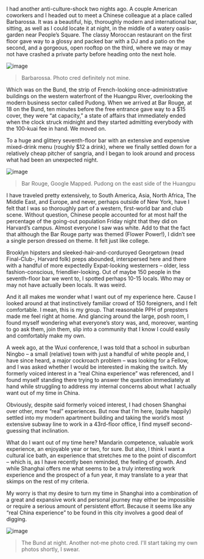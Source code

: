 I had another anti-culture-shock two nights ago. A couple American coworkers and I headed out to meet a Chinese colleague at a place called Barbarossa. It was a beautiful, hip, thoroughly modern and international bar, sitting, as well as I could locate it at night, in the middle of a watery oasis-garden near People’s Square. The classy Moroccan restaurant on the first floor gave way to a glossy and packed bar with a DJ and a patio on the second, and a gorgeous, open rooftop on the third, where we may or may not have crashed a private party before heading onto the next hole.

![image](https://68.media.tumblr.com/tumblr_lr2sujTyvD1qmtk1q.jpg)

> Barbarossa. Photo cred definitely not mine.

Which was on the Bund, the strip of French-looking once-administrative buildings on the western waterfront of the Huangpu River, overlooking the modern business sector called Pudong. When we arrived at Bar Rouge, at 18 on the Bund, ten minutes before the free entrance gave way to a $15 cover, they were “at capacity,” a state of affairs that immediately ended when the clock struck midnight and they started admitting everybody with the 100-kuai fee in hand. We moved on.

To a huge and glittery seventh-floor bar with an extensive and expensive mixed-drink menu (roughly $12 a drink), where we finally settled down for a relatively cheap pitcher of sangria, and I began to look around and process what had been an unexpected night.

![image](https://68.media.tumblr.com/tumblr_lr2syhzGXT1qmtk1q.jpg)

> Bar Rouge, Google Mapped. Pudong on the east side of the Huangpu

I have traveled pretty extensively, to South America, Asia, North Africa, The Middle East, and Europe, and never, perhaps outside of New York, have I felt that I was so thoroughly part of a western, first-world bar and club scene. Without question, Chinese people accounted for at most half the percentage of the going-out population Friday night that they did on Harvard’s campus. Almost everyone I saw was white. Add to that the fact that although the Bar Rouge party was themed (Flower Power!), I didn’t see a single person dressed on theme. It felt just like college.

Brooklyn hipsters and sleeked-hair-and-corduroyed Georgetown (read Final-Club-, Harvard folk) preps abounded, interspersed here and there with a handful of more expectedly Expat-looking westerners – older, less fashion-conscious, friendlier-looking. Out of maybe 150 people in the seventh-floor bar we went to, I spotted perhaps 10-15 locals. Who may or may not have actually been locals. It was weird.

And it all makes me wonder what I want out of my experience here. Cause I looked around at that instinctively familiar crowd of 150 foreigners, and I felt comfortable. I mean, this is my group. That reasonable PPH of prepsters made me feel right at home. And glancing around the large, posh room, I found myself wondering what everyone’s story was, and, moreover, wanting to go ask them, join them, slip into a community that I know I could easily and comfortably make my own.

A week ago, at the Wuxi conference, I was told that a school in suburban Ningbo – a small (relative) town with just a handful of white people and, I have since heard, a major cockroach problem – was looking for a Fellow, and I was asked whether I would be interested in making the switch. My formerly voiced interest in a “real China experience” was referenced, and I found myself standing there trying to answer the question immediately at hand while struggling to address my internal concerns about what I actually want out of my time in China.

Obviously, despite said formerly voiced interest, I had chosen Shanghai over other, more “real” experiences. But now that I’m here, (quite happily) settled into my modern apartment building and taking the world’s most extensive subway line to work in a 43rd-floor office, I find myself second-guessing that inclination.

What do I want out of my time here? Mandarin competence, valuable work experience, an enjoyable year or two, for sure. But also, I think I want a cultural ice bath, an experience that stretches me to the point of discomfort – which is, as I have recently been reminded, the feeling of growth. And while Shanghai offers me what seems to be a truly interesting work experience and the prospect of a fun year, it may translate to a year that skimps on the rest of my criteria.

My worry is that my desire to turn my time in Shanghai into a combination of a great and expansive work and personal journey may either be impossible or require a serious amount of persistent effort. Because it seems like any “real China experience” to be found in this city involves a good deal of digging.

![image](https://68.media.tumblr.com/tumblr_lr2sz7THal1qmtk1q.jpg)

> The Bund at night. Another not-me photo cred. I'll start taking my own photos shortly, I swear.